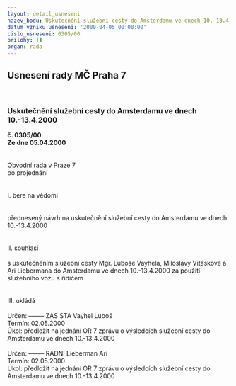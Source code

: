 ```yaml
---
layout: detail_usneseni
nazev_bodu: Uskutečnění služební cesty do Amsterdamu ve dnech 10.-13.4.2000
datum_vzniku_usneseni: '2000-04-05 00:00:00'
cislo_usneseni: 0305/00
prilohy: []
organ: rada
---
```

<div id="ucUsn_pList" class="usn">
	<span><h2>Usnesení rady MČ Praha 7 </h2>
<br></span><div class="standBody">
<span><h3>Uskutečnění služební cesty do Amsterdamu ve dnech 10.-13.4.2000</h3></span><div class="center">
		<strong>č. 0305/00</strong><br>
	</div>
<div class="center">
		<strong>Ze dne 05.04.2000</strong><br><br>
	</div>
<br>Obvodní rada v Praze 7<br>po projednání<br><br><br>I.	bere na vědomí<br><br> <br>přednesený návrh na uskutečnění služební cesty do Amsterdamu ve dnech 10.-13.4.2000<br><br><br>II.	souhlasí <br><br>s uskutečněním služební cesty Mgr. Luboše Vayhela, Miloslavy Vitáskové a Ari Liebermana do Amsterdamu ve dnech 10.-13.4.2000 za použití služebního vozu s řidičem<br><br><br>III.	ukládá <br><br> Určen:	–––––	ZAS STA Vayhel Luboš<br>Termín: 02.05.2000<br>Úkol:	předložit na jednání OR 7 zprávu o výsledcích služební cesty do Amsterdamu ve dnech 10.-13.4.2000<br> <br> Určen:	–––––	RADNI Lieberman Ari<br>Termín: 02.05.2000<br>Úkol:	předložit na jednání OR 7 zprávu o výsledcích služební cesty do Amsterdamu ve dnech 10.-13.4.2000<br>  <br>
</div>
</div>